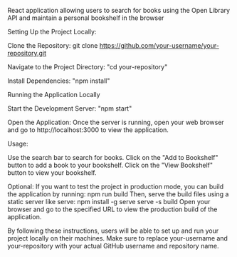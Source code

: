 React application allowing users to search for books using the Open Library API and maintain a personal bookshelf in the browser

Setting Up the Project Locally:

Clone the Repository: git clone https://github.com/your-username/your-repository.git

Navigate to the Project Directory: "cd your-repository"

Install Dependencies: "npm install"

Running the Application Locally

Start the Development Server: "npm start"

Open the Application: Once the server is running, open your web browser and go to http://localhost:3000 to view the application.

Usage:

Use the search bar to search for books. Click on the "Add to Bookshelf" button to add a book to your bookshelf. Click on the "View Bookshelf" button to view your bookshelf.

Optional: If you want to test the project in production mode, you can build the application by running: npm run build Then, serve the build files using a static server like serve: npm install -g serve serve -s build Open your browser and go to the specified URL to view the production build of the application.

By following these instructions, users will be able to set up and run your project locally on their machines. Make sure to replace your-username and your-repository with your actual GitHub username and repository name.
